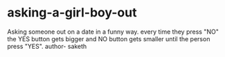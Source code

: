 # asking-a-girl-boy-out
Asking someone out on a date in a funny way. every time they press "NO" the YES button gets bigger and NO button gets smaller until the person press "YES".
author- saketh
